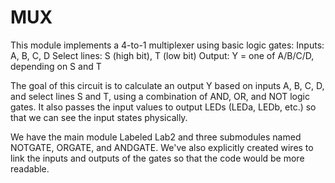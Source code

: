 # MUX
This module implements a 4-to-1 multiplexer using basic logic gates:
Inputs: A, B, C, D
Select lines: S (high bit), T (low bit)
Output: Y = one of A/B/C/D, depending on S and T

The goal of this circuit is to calculate an output Y based on inputs A, B, C, D, and select lines S and T, using a combination of AND, OR, and NOT logic gates.
It also passes the input values to output LEDs (LEDa, LEDb, etc.) so that we can see the input states physically.

We have the main module Labeled Lab2 and three submodules named NOTGATE, ORGATE, and ANDGATE.
We've also explicitly created wires to link the inputs and outputs of the gates so that the code would be more readable.
